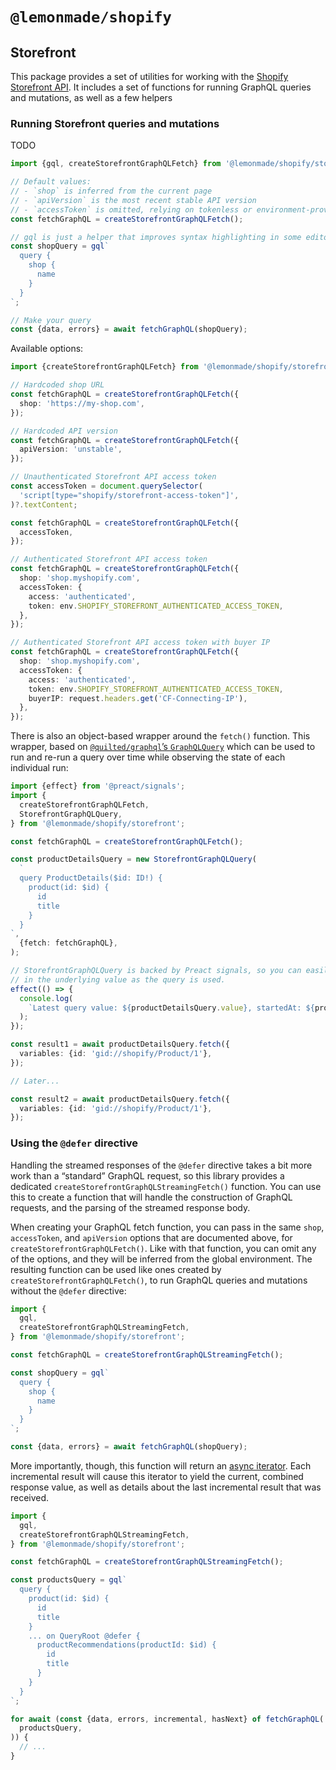 # `@lemonmade/shopify`

## Storefront

This package provides a set of utilities for working with the [Shopify Storefront API](https://shopify.dev/docs/api/storefront). It includes a set of functions for running GraphQL queries and mutations, as well as a few helpers

### Running Storefront queries and mutations

TODO

```ts
import {gql, createStorefrontGraphQLFetch} from '@lemonmade/shopify/storefront';

// Default values:
// - `shop` is inferred from the current page
// - `apiVersion` is the most recent stable API version
// - `accessToken` is omitted, relying on tokenless or environment-provided tokens
const fetchGraphQL = createStorefrontGraphQLFetch();

// gql is just a helper that improves syntax highlighting in some editors
const shopQuery = gql`
  query {
    shop {
      name
    }
  }
`;

// Make your query
const {data, errors} = await fetchGraphQL(shopQuery);
```

Available options:

```ts
import {createStorefrontGraphQLFetch} from '@lemonmade/shopify/storefront';

// Hardcoded shop URL
const fetchGraphQL = createStorefrontGraphQLFetch({
  shop: 'https://my-shop.com',
});

// Hardcoded API version
const fetchGraphQL = createStorefrontGraphQLFetch({
  apiVersion: 'unstable',
});

// Unauthenticated Storefront API access token
const accessToken = document.querySelector(
  'script[type="shopify/storefront-access-token"]',
)?.textContent;

const fetchGraphQL = createStorefrontGraphQLFetch({
  accessToken,
});

// Authenticated Storefront API access token
const fetchGraphQL = createStorefrontGraphQLFetch({
  shop: 'shop.myshopify.com',
  accessToken: {
    access: 'authenticated',
    token: env.SHOPIFY_STOREFRONT_AUTHENTICATED_ACCESS_TOKEN,
  },
});

// Authenticated Storefront API access token with buyer IP
const fetchGraphQL = createStorefrontGraphQLFetch({
  shop: 'shop.myshopify.com',
  accessToken: {
    access: 'authenticated',
    token: env.SHOPIFY_STOREFRONT_AUTHENTICATED_ACCESS_TOKEN,
    buyerIP: request.headers.get('CF-Connecting-IP'),
  },
});
```

There is also an object-based wrapper around the `fetch()` function. This wrapper, based on [`@quilted/graphql`’s `GraphQLQuery`](https://github.com/lemonmade/quilt/tree/main/packages/graphql#fetching-graphql-queries-and-mutations) which can be used to run and re-run a query over time while observing the state of each individual run:

```ts
import {effect} from '@preact/signals';
import {
  createStorefrontGraphQLFetch,
  StorefrontGraphQLQuery,
} from '@lemonmade/shopify/storefront';

const fetchGraphQL = createStorefrontGraphQLFetch();

const productDetailsQuery = new StorefrontGraphQLQuery(
  `
  query ProductDetails($id: ID!) {
    product(id: $id) {
      id
      title
    }
  }
`,
  {fetch: fetchGraphQL},
);

// StorefrontGraphQLQuery is backed by Preact signals, so you can easily observe and reach to changes
// in the underlying value as the query is used.
effect(() => {
  console.log(
    `Latest query value: ${productDetailsQuery.value}, startedAt: ${productDetailsQuery.latest?.startedAt}, finishedAt: ${productDetailsQuery.latest?.finishedAt}`,
  );
});

const result1 = await productDetailsQuery.fetch({
  variables: {id: 'gid://shopify/Product/1'},
});

// Later...

const result2 = await productDetailsQuery.fetch({
  variables: {id: 'gid://shopify/Product/1'},
});
```

### Using the `@defer` directive

Handling the streamed responses of the `@defer` directive takes a bit more work than a “standard” GraphQL request, so this library provides a dedicated `createStorefrontGraphQLStreamingFetch()` function. You can use this to create a function that will handle the construction of GraphQL requests, and the parsing of the streamed response body.

When creating your GraphQL fetch function, you can pass in the same `shop`, `accessToken`, and `apiVersion` options that are documented above, for `createStorefrontGraphQLFetch()`. Like with that function, you can omit any of the options, and they will be inferred from the global environment. The resulting function can be used like ones created by `createStorefrontGraphQLFetch()`, to run GraphQL queries and mutations without the `@defer` directive:

```ts
import {
  gql,
  createStorefrontGraphQLStreamingFetch,
} from '@lemonmade/shopify/storefront';

const fetchGraphQL = createStorefrontGraphQLStreamingFetch();

const shopQuery = gql`
  query {
    shop {
      name
    }
  }
`;

const {data, errors} = await fetchGraphQL(shopQuery);
```

More importantly, though, this function will return an [async iterator](https://developer.mozilla.org/en-US/docs/Web/JavaScript/Reference/Global_Objects/AsyncIterator). Each incremental result will cause this iterator to yield the current, combined response value, as well as details about the last incremental result that was received.

```ts
import {
  gql,
  createStorefrontGraphQLStreamingFetch,
} from '@lemonmade/shopify/storefront';

const fetchGraphQL = createStorefrontGraphQLStreamingFetch();

const productsQuery = gql`
  query {
    product(id: $id) {
      id
      title
    }
    ... on QueryRoot @defer {
      productRecommendations(productId: $id) {
        id
        title
      }
    }
  }
`;

for await (const {data, errors, incremental, hasNext} of fetchGraphQL(
  productsQuery,
)) {
  // ...
}
```
